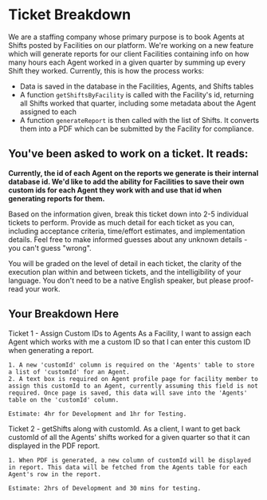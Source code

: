 # Ticket Breakdown
We are a staffing company whose primary purpose is to book Agents at Shifts posted by Facilities on our platform. We're working on a new feature which will generate reports for our client Facilities containing info on how many hours each Agent worked in a given quarter by summing up every Shift they worked. Currently, this is how the process works:

- Data is saved in the database in the Facilities, Agents, and Shifts tables
- A function `getShiftsByFacility` is called with the Facility's id, returning all Shifts worked that quarter, including some metadata about the Agent assigned to each
- A function `generateReport` is then called with the list of Shifts. It converts them into a PDF which can be submitted by the Facility for compliance.

## You've been asked to work on a ticket. It reads:

**Currently, the id of each Agent on the reports we generate is their internal database id. We'd like to add the ability for Facilities to save their own custom ids for each Agent they work with and use that id when generating reports for them.**


Based on the information given, break this ticket down into 2-5 individual tickets to perform. Provide as much detail for each ticket as you can, including acceptance criteria, time/effort estimates, and implementation details. Feel free to make informed guesses about any unknown details - you can't guess "wrong".


You will be graded on the level of detail in each ticket, the clarity of the execution plan within and between tickets, and the intelligibility of your language. You don't need to be a native English speaker, but please proof-read your work.

## Your Breakdown Here

Ticket 1 - Assign Custom IDs to Agents
    As a Facility, I want to assign each Agent which works with me a custom ID so that I can enter this custom ID when generating a report. 

    1. A new 'customId' column is required on the 'Agents' table to store a list of 'customId' for an Agent.
    2. A text box is required on Agent profile page for facility member to assign this customId to an Agent, currently assuming this field is not required. Once page is saved, this data will save into the 'Agents' table on the 'customId' column.
    
    Estimate: 4hr for Development and 1hr for Testing.
    

Ticket 2 - getShifts along with customId.
    As a client, I want to get back customId of all the Agents' shifts worked for a given quarter so that it can displayed in the PDF report.

    1. When PDF is generated, a new column of customId will be displayed in report. This data will be fetched from the Agents table for each Agent's row in the report. 

    Estimate: 2hrs of Development and 30 mins for testing.